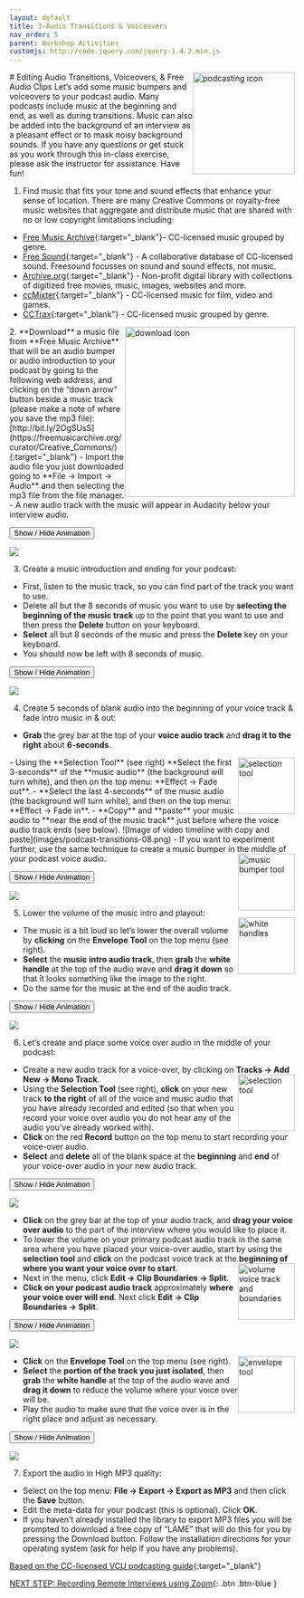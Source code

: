 ```yaml
---
layout: default
title: 3-Audio Transitions & Voiceovers
nav_order: 5
parent: Workshop Activities
customjs: http://code.jquery.com/jquery-1.4.2.min.js
---
```

<img src="images/podcast-transitions-01.png" style="float:right;width:180px;" alt="podcasting icon"> 
# Editing Audio Transitions, Voiceovers, & Free Audio Clips
Let’s add some music bumpers and voiceovers to your podcast audio. Many podcasts include music at the beginning and end, as well as during transitions. Music can also be added into the background of an interview as a pleasant effect or to mask noisy background sounds. If you have any questions or get stuck as you work through this in-class exercise, please ask the instructor for assistance.  Have fun!

1. Find music that fits your tone and sound effects that enhance your sense of location. There are many Creative Commons or royalty-free music websites that aggregate and distribute music that are shared with no or low copyright limitations including:
- [Free Music Archive](https://freemusicarchive.org/curator/Creative_Commons/){:target="_blank"}- CC-licensed music grouped by genre.
- [Free Sound](https://freesound.org/browse/){:target="_blank"} - A collaborative database of CC-licensed sound. Freesound focusses on sound and sound effects, not music. 
- [Archive.org](https://archive.org/details/opensource_audio){:target="_blank"} - Non-profit digital library with collections of digitized free movies, music, images, websites and more.
- [ccMixter](http://ccmixter.org/find-music){:target="_blank"} - CC-licensed music for film, video and games.
- [CCTrax](https://cctrax.com/){:target="_blank"} - CC-licensed music grouped by genre. 
<img src="images/podcast-transitions-02.png" style="float:right;width:300px;" alt="download icon"> 
2. **Download** a music file from **Free Music Archive** that will be an audio bumper or audio introduction to your podcast by going to the following web address, and clicking on the “down arrow” button beside a music track (please make a note of where you save the mp3 file): [http://bit.ly/2OgSUsS](https://freemusicarchive.org/curator/Creative_Commons/){:target="_blank"} 
- Import the audio file you just downloaded going to **File -> Import -> Audio** and then selecting the mp3 file from the file manager. 
- A new audio track with the music will appear in Audacity below your interview audio.

<button onclick="toggle('gif1')">Show / Hide Animation </button>
<div id="gif1">
<img src="images/podcast-transitions-03.gif">
</div>

3. Create a music introduction and ending for your podcast: 
- First, listen to the music track, so you can find part of the track you want to use. 
- Delete all but the 8 seconds of music you want to use by **selecting the beginning of the music track** up to the point that you want to use and then press the **Delete** button on your keyboard. 
- **Select** all but 8 seconds of the music and press the **Delete** key on your keyboard. 
- You should now be left with 8 seconds of music.

<button onclick="toggle('gif2')">Show / Hide Animation </button>
<div id="gif2">
<img src="images/podcast-transitions-04.gif">
</div>

4. Create 5 seconds of blank audio into the beginning of your voice track & fade intro music in & out:
- **Grab** the grey bar at the top of your **voice audio track** and **drag it to the right** about **6-seconds**. 
<img src="images/podcast-transitions-06.png" style="float:right;width:100px;" alt="selection tool"> 
- Using the **Selection Tool** (see right) **Select the first 3-seconds** of the **music audio** (the background will turn white), and then on the top menu: **Effect -> Fade out**.
- **Select the last 4-seconds** of the music audio (the background will turn white), and then on the top menu: **Effect -> Fade in**.
- **Copy** and **paste** your music audio to **near the end of the music track** just before where the voice audio track ends (see below).
![Image of video timeline with copy and paste](images/podcast-transitions-08.png)
- If you want to experiment further, use the same technique to create a music bumper in the middle of your podcast voice audio.<img src="images/podcast-transitions-07.png" style="float:right;width:100px;" alt="music bumper tool"> 

<button onclick="toggle('gif3')">Show / Hide Animation </button>
<div id="gif3">
<img src="images/podcast-transitions-09.gif">
</div>

5. Lower the volume of the music intro and playout: <img src="images/podcast-transitions-10.png" style="float:right;width:100px;" alt="white handles"> 
- The music is a bit loud so let’s lower the overall volume by **clicking** on the **Envelope Tool** on the top menu (see right).
- **Select** the **music intro audio track**, then **grab** the **white handle** at the top of the audio wave and **drag it down** so that it looks something like the image to the right.
- Do the same for the music at the end of the audio track.

<button onclick="toggle('gif4')">Show / Hide Animation </button>
<div id="gif4">
<img src="images/podcast-transitions-11.gif">
</div>

6. Let’s create and place some voice over audio in the middle of your podcast:
- Create a new audio track for a voice-over, by clicking on **Tracks -> Add New -> Mono Track**.  <img src="images/podcast-transitions-12.png" style="float:right;width:100px;" alt="selection tool"> 
- Using the **Selection Tool** (see right), **click** on your new track **to the right** of all of the voice and music audio that you have already recorded and edited (so that when you record your voice over audio you do not hear any of the audio you’ve already worked with).
- **Click** on the red **Record** button on the top menu to start recording your voice-over audio.
- **Select** and **delete** all of the blank space at the **beginning** and **end** of your voice-over audio in your new audio track.

<button onclick="toggle('gif5')">Show / Hide Animation </button>
<div id="gif5">
<img src="images/podcast-transitions-13.gif">
</div>

- **Click** on the grey bar at the top of your audio track, and **drag your voice over audio** to the part of the interview where you would like to place it.
- To lower the volume on your primary podcast audio track in the same area where you have placed your voice-over audio, start by using the **selection tool** and **click** on the podcast voice track at the **beginning of where you want your voice over to start**.<img src="images/podcast-transitions-15.png" style="float:right;width:100px;" alt="volume voice track and boundaries"> 
- Next in the menu, click **Edit -> Clip Boundaries -> Split**.
- **Click on your podcast audio track** approximately **where your voice over will end**. Next click **Edit -> Clip Boundaries -> Split**.

<button onclick="toggle('gif6')">Show / Hide Animation </button>
<div id="gif6">
<img src="images/podcast-transitions-16.gif">
</div>

- **Click** on the **Envelope Tool** on the top menu (see right). <img src="images/podcast-transitions-17.png" style="float:right;width:100px;" alt="envelope tool"> 
- **Select** the **portion of the track you just isolated**, then **grab** the **white handle** at the top of the audio wave and **drag it down** to reduce the volume where your voice over will be.
- Play the audio to make sure that the voice over is in the right place and adjust as necessary.

<button onclick="toggle('gif7')">Show / Hide Animation </button>
<div id="gif7">
<img src="images/podcast-transitions-18.gif">
</div>

7. Export the audio in High MP3 quality:
- Select on the top menu: **File -> Export -> Export as MP3** and then click the **Save** button.
- Edit the meta-data for your podcast (this is optional). Click **OK**.
- If you haven’t already installed the library to export MP3 files you will be prompted to download a free copy of “LAME” that will do this for you by pressing the Download button. Follow the installation directions for your operating system (ask for help if you have any problems).

[Based on the CC-licensed VCU podcasting guide](https://guides.library.vcu.edu/podcast/editing){:target="_blank"}

<script>  

    function toggle(input) {
        var x = document.getElementById(input);
        if (x.style.display === "none") {
            x.style.display = "block";
        } else {
            x.style.display = "none";
        }
    }
</script>

[NEXT STEP: Recording Remote Interviews using Zoom](recording-remote-interviews.html){: .btn .btn-blue }
